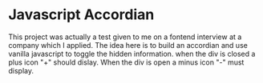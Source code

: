 # Javascript Accordian 
This project was actually a test given to me on a fontend interview at a company which I applied. 
The idea here is to build an accordian and use vanilla javascript to toggle the hidden information.
when the div is closed a plus icon "+" should dislay. When the div is open a minus icon "-" must display.
